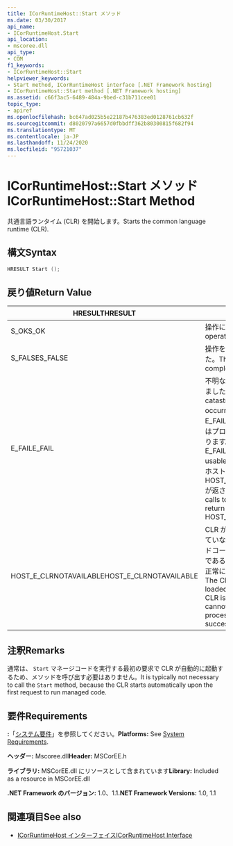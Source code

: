 ```yaml
---
title: ICorRuntimeHost::Start メソッド
ms.date: 03/30/2017
api_name:
- ICorRuntimeHost.Start
api_location:
- mscoree.dll
api_type:
- COM
f1_keywords:
- ICorRuntimeHost::Start
helpviewer_keywords:
- Start method, ICorRuntimeHost interface [.NET Framework hosting]
- ICorRuntimeHost::Start method [.NET Framework hosting]
ms.assetid: c66f3ac5-6489-484a-9bed-c31b711cee01
topic_type:
- apiref
ms.openlocfilehash: bc647ad025b5e22187b476383ed0128761cb632f
ms.sourcegitcommit: d8020797a6657d0fbbdff362b80300815f682f94
ms.translationtype: MT
ms.contentlocale: ja-JP
ms.lasthandoff: 11/24/2020
ms.locfileid: "95721037"
---
```

# <a name="icorruntimehoststart-method"></a><span data-ttu-id="2fba2-102">ICorRuntimeHost::Start メソッド</span><span class="sxs-lookup"><span data-stu-id="2fba2-102">ICorRuntimeHost::Start Method</span></span>

<span data-ttu-id="2fba2-103">共通言語ランタイム (CLR) を開始します。</span><span class="sxs-lookup"><span data-stu-id="2fba2-103">Starts the common language runtime (CLR).</span></span>  
  
## <a name="syntax"></a><span data-ttu-id="2fba2-104">構文</span><span class="sxs-lookup"><span data-stu-id="2fba2-104">Syntax</span></span>  
  
```cpp  
HRESULT Start ();  
```  
  
## <a name="return-value"></a><span data-ttu-id="2fba2-105">戻り値</span><span class="sxs-lookup"><span data-stu-id="2fba2-105">Return Value</span></span>  
  
|<span data-ttu-id="2fba2-106">HRESULT</span><span class="sxs-lookup"><span data-stu-id="2fba2-106">HRESULT</span></span>|<span data-ttu-id="2fba2-107">説明</span><span class="sxs-lookup"><span data-stu-id="2fba2-107">Description</span></span>|  
|-------------|-----------------|  
|<span data-ttu-id="2fba2-108">S_OK</span><span class="sxs-lookup"><span data-stu-id="2fba2-108">S_OK</span></span>|<span data-ttu-id="2fba2-109">操作に成功しました。</span><span class="sxs-lookup"><span data-stu-id="2fba2-109">The operation was successful.</span></span>|  
|<span data-ttu-id="2fba2-110">S_FALSE</span><span class="sxs-lookup"><span data-stu-id="2fba2-110">S_FALSE</span></span>|<span data-ttu-id="2fba2-111">操作を完了できませんでした。</span><span class="sxs-lookup"><span data-stu-id="2fba2-111">The operation failed to complete.</span></span>|  
|<span data-ttu-id="2fba2-112">E_FAIL</span><span class="sxs-lookup"><span data-stu-id="2fba2-112">E_FAIL</span></span>|<span data-ttu-id="2fba2-113">不明な重大なエラーが発生しました。</span><span class="sxs-lookup"><span data-stu-id="2fba2-113">An unknown, catastrophic failure occurred.</span></span> <span data-ttu-id="2fba2-114">メソッドによって E_FAIL が返された場合、CLR はプロセスで使用できなくなります。</span><span class="sxs-lookup"><span data-stu-id="2fba2-114">If a method returns E_FAIL, the CLR is no longer usable in the process.</span></span> <span data-ttu-id="2fba2-115">後続のホスト Api への呼び出しでは HOST_E_CLRNOTAVAILABLE が返されます。</span><span class="sxs-lookup"><span data-stu-id="2fba2-115">Subsequent calls to any hosting APIs return HOST_E_CLRNOTAVAILABLE.</span></span>|  
|<span data-ttu-id="2fba2-116">HOST_E_CLRNOTAVAILABLE</span><span class="sxs-lookup"><span data-stu-id="2fba2-116">HOST_E_CLRNOTAVAILABLE</span></span>|<span data-ttu-id="2fba2-117">CLR がプロセスに読み込まれていないか、CLR がマネージドコードを実行できない状態であるか、または呼び出しが正常に処理されていません。</span><span class="sxs-lookup"><span data-stu-id="2fba2-117">The CLR has not been loaded into a process, or the CLR is in a state in which it cannot run managed code or process the call successfully.</span></span>|  
  
## <a name="remarks"></a><span data-ttu-id="2fba2-118">注釈</span><span class="sxs-lookup"><span data-stu-id="2fba2-118">Remarks</span></span>  

 <span data-ttu-id="2fba2-119">通常は、 `Start` マネージコードを実行する最初の要求で CLR が自動的に起動するため、メソッドを呼び出す必要はありません。</span><span class="sxs-lookup"><span data-stu-id="2fba2-119">It is typically not necessary to call the `Start` method, because the CLR starts automatically upon the first request to run managed code.</span></span>  
  
## <a name="requirements"></a><span data-ttu-id="2fba2-120">要件</span><span class="sxs-lookup"><span data-stu-id="2fba2-120">Requirements</span></span>  

 <span data-ttu-id="2fba2-121">**:**「[システム要件](../../get-started/system-requirements.md)」を参照してください。</span><span class="sxs-lookup"><span data-stu-id="2fba2-121">**Platforms:** See [System Requirements](../../get-started/system-requirements.md).</span></span>  
  
 <span data-ttu-id="2fba2-122">**ヘッダー:** Mscoree.dll</span><span class="sxs-lookup"><span data-stu-id="2fba2-122">**Header:** MSCorEE.h</span></span>  
  
 <span data-ttu-id="2fba2-123">**ライブラリ:** MSCorEE.dll にリソースとして含まれています</span><span class="sxs-lookup"><span data-stu-id="2fba2-123">**Library:** Included as a resource in MSCorEE.dll</span></span>  
  
 <span data-ttu-id="2fba2-124">**.NET Framework のバージョン:** 1.0、1.1</span><span class="sxs-lookup"><span data-stu-id="2fba2-124">**.NET Framework Versions:** 1.0, 1.1</span></span>  
  
## <a name="see-also"></a><span data-ttu-id="2fba2-125">関連項目</span><span class="sxs-lookup"><span data-stu-id="2fba2-125">See also</span></span>

- [<span data-ttu-id="2fba2-126">ICorRuntimeHost インターフェイス</span><span class="sxs-lookup"><span data-stu-id="2fba2-126">ICorRuntimeHost Interface</span></span>](icorruntimehost-interface.md)
